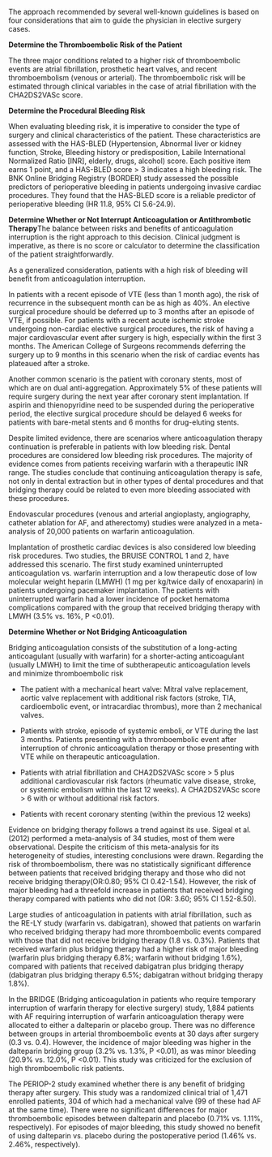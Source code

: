 The approach recommended by several well-known guidelines is based on four considerations that aim to guide the physician in elective surgery cases.

**Determine the Thromboembolic Risk of the Patient**

The three major conditions related to a higher risk of thromboembolic events are atrial fibrillation, prosthetic heart valves, and recent thromboembolism (venous or arterial). The thromboembolic risk will be estimated through clinical variables in the case of atrial fibrillation with the CHA2DS2VASc score.

**Determine the Procedural Bleeding Risk**

When evaluating bleeding risk, it is imperative to consider the type of surgery and clinical characteristics of the patient. These characteristics are assessed with the HAS-BLED (Hypertension, Abnormal liver or kidney function, Stroke, Bleeding history or predisposition, Labile International Normalized Ratio [INR], elderly, drugs, alcohol) score. Each positive item earns 1 point, and a HAS-BLED score > 3 indicates a high bleeding risk. The BNK Online Bridging Registry (BORDER) study assessed the possible predictors of perioperative bleeding in patients undergoing invasive cardiac procedures. They found that the HAS-BLED score is a reliable predictor of perioperative bleeding (HR 11.8, 95% CI 5.6-24.9).

**Determine Whether or Not Interrupt Anticoagulation or Antithrombotic Therapy**The balance between risks and benefits of anticoagulation interruption is the right approach to this decision. Clinical judgment is imperative, as there is no score or calculator to determine the classification of the patient straightforwardly.

As a generalized consideration, patients with a high risk of bleeding will benefit from anticoagulation interruption.

In patients with a recent episode of VTE (less than 1 month ago), the risk of recurrence in the subsequent month can be as high as 40%. An elective surgical procedure should be deferred up to 3 months after an episode of VTE, if possible. For patients with a recent acute ischemic stroke undergoing non-cardiac elective surgical procedures, the risk of having a major cardiovascular event after surgery is high, especially within the first 3 months. The American College of Surgeons recommends deferring the surgery up to 9 months in this scenario when the risk of cardiac events has plateaued after a stroke.

Another common scenario is the patient with coronary stents, most of which are on dual anti-aggregation. Approximately 5% of these patients will require surgery during the next year after coronary stent implantation. If aspirin and thienopyridine need to be suspended during the perioperative period, the elective surgical procedure should be delayed 6 weeks for patients with bare-metal stents and 6 months for drug-eluting stents.

Despite limited evidence, there are scenarios where anticoagulation therapy continuation is preferable in patients with low bleeding risk. Dental procedures are considered low bleeding risk procedures. The majority of evidence comes from patients receiving warfarin with a therapeutic INR range. The studies conclude that continuing anticoagulation therapy is safe, not only in dental extraction but in other types of dental procedures and that bridging therapy could be related to even more bleeding associated with these procedures.

Endovascular procedures (venous and arterial angioplasty, angiography, catheter ablation for AF, and atherectomy) studies were analyzed in a meta-analysis of 20,000 patients on warfarin anticoagulation.

Implantation of prosthetic cardiac devices is also considered low bleeding risk procedures. Two studies, the BRUISE CONTROL 1 and 2, have addressed this scenario. The first study examined uninterrupted anticoagulation vs. warfarin interruption and a low therapeutic dose of low molecular weight heparin (LMWH) (1 mg per kg/twice daily of enoxaparin) in patients undergoing pacemaker implantation. The patients with uninterrupted warfarin had a lower incidence of pocket hematoma complications compared with the group that received bridging therapy with LMWH (3.5% vs. 16%, P <0.01).

**Determine Whether or Not Bridging Anticoagulation**

Bridging anticoagulation consists of the substitution of a long-acting anticoagulant (usually with warfarin) for a shorter-acting anticoagulant (usually LMWH) to limit the time of subtherapeutic anticoagulation levels and minimize thromboembolic risk

- The patient with a mechanical heart valve: Mitral valve replacement, aortic valve replacement with additional risk factors (stroke, TIA, cardioembolic event, or intracardiac thrombus), more than 2 mechanical valves.

- Patients with stroke, episode of systemic emboli, or VTE during the last 3 months. Patients presenting with a thromboembolic event after interruption of chronic anticoagulation therapy or those presenting with VTE while on therapeutic anticoagulation.

- Patients with atrial fibrillation and CHA2DS2VASc score > 5 plus additional cardiovascular risk factors (rheumatic valve disease, stroke, or systemic embolism within the last 12 weeks). A CHA2DS2VASc score > 6 with or without additional risk factors.

- Patients with recent coronary stenting (within the previous 12 weeks)

Evidence on bridging therapy follows a trend against its use. Sigeal et al. (2012) performed a meta-analysis of 34 studies, most of them were observational. Despite the criticism of this meta-analysis for its heterogeneity of studies, interesting conclusions were drawn. Regarding the risk of thromboembolism, there was no statistically significant difference between patients that received bridging therapy and those who did not receive bridging therapy(OR:0.80; 95% CI 0.42-1.54). However, the risk of major bleeding had a threefold increase in patients that received bridging therapy compared with patients who did not (OR: 3.60; 95% CI 1.52-8.50).

Large studies of anticoagulation in patients with atrial fibrillation, such as the RE-LY study (warfarin vs. dabigatran), showed that patients on warfarin who received bridging therapy had more thromboembolic events compared with those that did not receive bridging therapy (1.8 vs. 0.3%). Patients that received warfarin plus bridging therapy had a higher risk of major bleeding (warfarin plus bridging therapy 6.8%; warfarin without bridging 1.6%), compared with patients that received dabigatran plus bridging therapy (dabigatran plus bridging therapy 6.5%; dabigatran without bridging therapy 1.8%).

In the BRIDGE (Bridging anticoagulation in patients who require temporary interruption of warfarin therapy for elective surgery) study, 1,884 patients with AF requiring interruption of warfarin anticoagulation therapy were allocated to either a dalteparin or placebo group. There was no difference between groups in arterial thromboembolic events at 30 days after surgery (0.3 vs. 0.4). However, the incidence of major bleeding was higher in the dalteparin bridging group (3.2% vs. 1.3%, P <0.01), as was minor bleeding (20.9% vs. 12.0%, P <0.01). This study was criticized for the exclusion of high thromboembolic risk patients.

The PERIOP-2 study examined whether there is any benefit of bridging therapy after surgery. This study was a randomized clinical trial of 1,471 enrolled patients, 304 of which had a mechanical valve (99 of these had AF at the same time). There were no significant differences for major thromboembolic episodes between dalteparin and placebo (0.71% vs. 1.11%, respectively). For episodes of major bleeding, this study showed no benefit of using dalteparin vs. placebo during the postoperative period (1.46% vs. 2.46%, respectively).